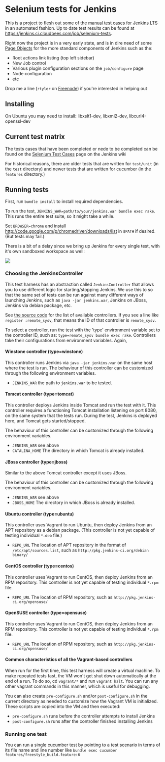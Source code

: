 # Selenium tests for Jenkins

This is a project to flesh out some of the [manual test cases for Jenkins
LTS](https://wiki.jenkins-ci.org/display/JENKINS/LTS+1.409.x+RC+Testing) in
an automated fashion. Up to date test results can be found at https://jenkins.ci.cloudbees.com/job/selenium-tests.

Right now the project is in a very early state, and is in dire need of some
[Page Objects](https://code.google.com/p/selenium/wiki/PageObjects) for the
more standard components of Jenkins such as the:

 * Root actions link listing (top left sidebar)
 * New Job control
 * Various plugin configuration sections on the `job/configure` page
 * Node configuration
 * etc

Drop me a line (`rtyler` on [Freenode](http://freenode.net)) if you're
interested in helping out

## Installing

On Ubuntu you may need to install: libxslt1-dev, libxml2-dev, libcurl4-openssl-dev

## Current test matrix

The tests cases that have been completed or nede to be completed can be found
on the [Selenium Test
Cases](https://wiki.jenkins-ci.org/display/JENKINS/Selenium+Test+Cases) page on
the Jenkins wiki

For historical reasons, there are older tests that are written for `test/unit` (in the `test` directory)
and newer tests that are written for cucumber (in the `features` directory.)

## Running tests

First, run `bundle install` to install required dependencies.

To run the test, `JENKINS_WAR=path/to/your/jenkins.war bundle exec rake`. 
This runs the entire test suite, so it might take a while. 

Set `BROWSER=chrome` and install http://code.google.com/p/chromedriver/downloads/list in `$PATH` if desired. (But tests may fail.)

There is a bit of a delay since we bring up Jenkins for every single test, with
it's own sandboxed workspace as well:

![](http://strongspace.com/rtyler/public/selenium-jenkins.png)


### Choosing the JenkinsController
This test harness has an abstraction called `JenkinsController` that allows you to use different logic
for starting/stopping Jenkins. We use this to so that the same set of tests can be run against many different ways of launching Jenkins, such as `java -jar jenkins.war`, Jenkins on JBoss, Jenkins via debian package, etc.

See [the source code](tree/master/lib/controller/) for the list of available controllers. If you see a line like
`register :remote_sysv`, that means the ID of that controller is `remote_sysv`.

To select a controller, run the test with the 'type' environment variable set to the controller ID, such as:
`type=remote_sysv bundle exec rake`. Controllers take their configurations from environment variables. Again,

#### Winstone controller (type=winstone)
This controller runs Jenkins via `java -jar jenkins.war` on the same host where the test is run.
The behaviour of this controller can be customized through the following environment variables.

* `JENKINS_WAR` the path to `jenkins.war` to be tested.

#### Tomcat controller (type=tomcat)
This controller deploys Jenkins inside Tomcat and run the test with it. This controller requires a functioning Tomcat installation listening on port 8080, on the same system that the tests run. During the test, Jenkins is deployed here, and Tomcat gets started/stopped.

The behaviour of this controller can be customized through the following environment variables.

* `JENKINS_WAR` see above
* `CATALINA_HOME` The directory in which Tomcat is already installed.

#### JBoss controller (type=jboss)
Similar to the above Tomcat controller except it uses JBoss.

The behaviour of this controller can be customized through the following environment variables.

* `JENKINS_WAR` see above
* `JBOSS_HOME` The directory in which JBoss is already installed.

#### Ubuntu controller (type=ubuntu)
This controller uses Vagrant to run Ubuntu, then deploy Jenkins from an APT repository as a debian package. (This controller is not yet capable of testing individual `*.deb` file.)

* `REPO_URL` The location of APT repository in the format of `/etc/apt/sources.list`, such as `http://pkg.jenkins-ci.org/debian binary/`

#### CentOS controller (type=centos)
This controller uses Vagrant to run CentOS, then deploy Jenkins from an RPM repository.
This controller is not yet capable of testing individual `*.rpm` file.

* `REPO_URL` The location of RPM repository, such as `http://pkg.jenkins-ci.org/opensuse/`

#### OpenSUSE controller (type=opensuse)
This controller uses Vagrant to run CentOS, then deploy Jenkins from an RPM repository.
This controller is not yet capable of testing individual `*.rpm` file.

* `REPO_URL` The location of RPM repository, such as `http://pkg.jenkins-ci.org/opensuse/`

#### Common characteristics of all the Vagrant-based controllers
When run for the first time, this test harness will create a virtual machine.
To make repeated tests fast, the VM won't get shut down automatically at the end of a run.
To do so, cd `vagrant/*` and run `vagrant halt`. You can run any other vagrant commands
in this manner, which is useful for debugging.

You can also create `pre-configure.sh` and/or `post-configure.sh` in the current directory as needed
to customize how the Vagrant VM is initialized. These scripts are copied into the VM and then executed:

* `pre-configure.sh` runs before the controller attempts to install Jenkins
* `post-configure.sh` runs after the controller finished installing Jenkins



### Running one test
You can run a single cucumber test by pointing to a test scenario in terms of its file name and line number like
`bundle exec cucumber features/freestyle_build.feature:6`
